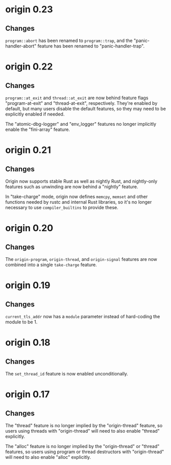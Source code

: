 # origin 0.23

## Changes

`program::abort` has been renamed to `program::trap`, and the
"panic-handler-abort" feature has been renamed to "panic-handler-trap".

# origin 0.22

## Changes

`program::at_exit` and `thread::at_exit` are now behind feature flags
"program-at-exit" and "thread-at-exit", respectively. They're enabled by
default, but many users disable the default features, so they may need to be
explicitly enabled if needed.

The "atomic-dbg-logger" and "env_logger" features no longer implicitly enable
the "fini-array" feature.

# origin 0.21

## Changes

Origin now supports stable Rust as well as nightly Rust, and nightly-only
features such as unwinding are now behind a "nightly" feature.

In "take-charge" mode, origin now defines `memcpy`, `memset` and other
functions needed by rustc and internal Rust libraries, so it's no longer
necessary to use `compiler_builtins` to provide these.

# origin 0.20

## Changes

The `origin-program`, `origin-thread`, and `origin-signal` features are now
combined into a single `take-charge` feature.

# origin 0.19

## Changes

`current_tls_addr` now has a `module` parameter instead of hard-coding the
module to be 1.

# origin 0.18

## Changes

The `set_thread_id` feature is now enabled unconditionally.

# origin 0.17

## Changes

The "thread" feature is no longer implied by the "origin-thread" feature, so
users using threads with "origin-thread" will need to also enable "thread"
explicitly.

The "alloc" feature is no longer implied by the "origin-thread" or "thread"
features, so users using program or thread destructors with "origin-thread"
will need to also enable "alloc" explicitly.
